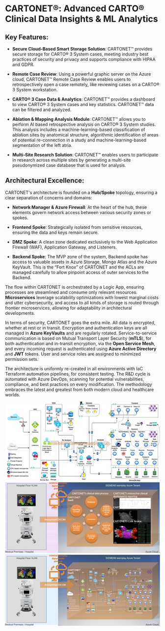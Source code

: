 # CARTONET®: Advanced CARTO® Clinical Data Insights & ML Analytics 

## Key Features:

- **Secure Cloud-Based Smart Storage Solution**: CARTONET™ provides secure storage for CARTO® 3 System cases, meeting industry best practices of security and privacy and supports compliance with HIPAA and GDPR.

- **Remote Case Review**: Using a powerful graphic server on the Azure cloud, CARTONET™ Remote Case Review enables users to retrospectively open a case remotely, like reviewing cases on a CARTO® 3 System workstation.

- **CARTO® 3 Case Data & Analytics**: CARTONET™ provides a dashboard to view CARTO® 3 System cases and key statistics. CARTONET™ data can be filtered and analyzed.

- **Ablation & Mapping Analysis Module**: CARTONET™ allows you to perform AI based retrospective analysis on CARTO® 3 System studies. This analysis includes a machine-learning-based classification of ablation sites by anatomical structure, algorithmic identification of areas of potential re-connection in a study and machine-learning-based segmentation of the left atria.

- **Multi-Site Research Solution**: CARTONET™ enables users to participate in research across multiple sites by generating a multi-site pseudonymized case database that is used for analysis.

## Architectural Excellence:

CARTONET's architecture is founded on a **Hub/Spoke** topology, ensuring a clear separation of concerns and domains:

- **Network Manager & Azure Firewall**: At the heart of the hub, these elements govern network access between various security zones or spokes.

- **Frontend Spoke**: Strategically isolated from sensitive resources, ensuring the data and keys remain secure.

- **DMZ Spoke**: A clean zone dedicated exclusively to the Web Application Firewall (WAF), Application Gateway, and Listeners.

- **Backend Spoke**: The MVP zone of the system, Backend spoke has access to valuable assets in Azure Storage, Mongo Atlas and the Azure KeyVault. This is the “Fort Knox” of CARTONET and the ACLs are managed carefully to allow pinpoint access of outer services to the Backend.

The flow within CARTONET is orchestrated by a Logic App, ensuring processes are streamlined and consume only relevant resources. **Microservices** leverage scalability optimizations with lowest marginal costs and utter cybersecurity, and access to all kinds of storage is routed through frontier microservices, allowing for adaptability in architectural developments.

In terms of security, CARTONET goes the extra mile. All data is encrypted, whether at rest or in transit. Encryption and authentication keys are all managed in **Azure KeyVaults** and are regularly rotated. Service-to-service communication is based on Mutual Transport Layer Security (**mTLS**), for both authentication and in-transit encryption, via the **Open Service Mesh**, and every incoming request is authenticated using **Azure Active Directory** and **JWT** tokens. User and service roles are assigned to minimized permission sets.

The architecture is uniformly re-created in all environments with IaC Terraform automation pipelines, for consistent testing. The R&D cycle is automated with Azure DevOps, scanning for potential vulnerabilities, compliance, and best practices on every modification. The methodology embraces the latest and greatest from both modern cloud and healthcare worlds.

![image.png](.images/cnet-r14-arch.png)
![image.png](.images/cnettop.png)
![image.png](.images/cnetcloud.png)
